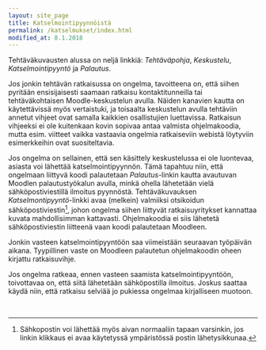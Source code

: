 ```yaml
---
layout: site_page
title: Katselmointipyynnöistä
permalink: /katselmukset/index.html
modified_at: 8.1.2018
---
```



Tehtäväkuvausten alussa on neljä linkkiä: *Tehtäväpohja*, *Keskustelu*, *Katselmointipyyntö* ja *Palautus*.

Jos jonkin tehtävän ratkaisussa on ongelma, tavoitteena on, että siihen pyritään ensisijaisesti saamaan ratkaisu kontaktitunneilla tai tehtäväkohtaisen Moodle-keskustelun avulla. Näiden kanavien kautta on käytettävissä myös vertaistuki, ja toisaalta keskustelun avulla tehtäviin annetut vihjeet ovat samalla kaikkien osallistujien luettavissa. Ratkaisun vihjeeksi ei ole kuitenkaan kovin sopivaa antaa valmista ohjelmakoodia, mutta esim. viitteet vaikka vastaavia ongelmia ratkaiseviin webistä löytyviin esimerkkeihin ovat suositeltavia.

Jos ongelma on sellainen, että sen käsittely keskustelussa ei ole luontevaa, asiasta voi lähettää katselmointipyynnön. Tämä tapahtuu niin, että ongelmaan liittyvä koodi palautetaan *Palautus*-linkin kautta avautuvan Moodlen palautustyökalun avulla, minkä ohella lähetetään vielä sähköpostiviestillä ilmoitus pyynnöstä. Tehtäväkuvauksen *Katselmontipyyntö*-linkki avaa (melkein) valmiiksi otsikoidun sähköpostiviestin[^1], johon ongelma siihen liittyvät ratkaisuyritykset kannattaa kuvata mahdollisimman kattavasti. Ohjelmakoodia ei siis lähetetä sähköpostiviestin liitteenä vaan koodi palautetaan Moodleen.

[^1]: Sähkopostin voi lähettää myös aivan normaaliin tapaan varsinkin, jos linkin klikkaus ei avaa käytetyssä ympäristössä postin lähetysikkunaa.

Jonkin vasteen katselmointipyyntöön saa viimeistään seuraavan työpäivän aikana. Tyypillinen vaste on Moodleen palautetun ohjelmakoodin oheen kirjattu ratkaisuvihje.

Jos ongelma ratkeaa, ennen vasteen saamista katselmointipyyntöön, toivottavaa on, että siitä lähetetään sähköpostilla ilmoitus. Joskus saattaa käydä niin, että ratkaisu selviää jo pukiessa ongelmaa kirjalliseen muotoon.

<br/>
